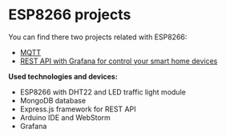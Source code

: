 # ESP8266 projects

You can find there two projects related with ESP8266:
* [MQTT](https://github.com/krzysztofhewelt/esp8266-projects/tree/main/mqtt)
* [REST API with Grafana for control your smart home devices](https://github.com/krzysztofhewelt/esp8266-projects/tree/main/mongodb_restapi)

**Used technologies and devices:**
- ESP8266 with DHT22 and LED traffic light module
- MongoDB database
- Express.js framework for REST API
- Arduino IDE and WebStorm
- Grafana